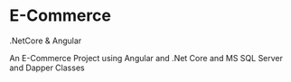 # E-Commerce
.NetCore &amp; Angular

An E-Commerce Project using Angular and .Net Core and MS SQL Server and Dapper Classes
